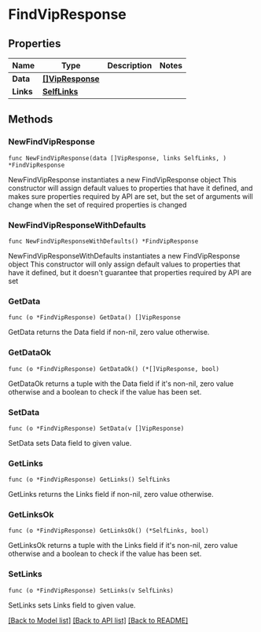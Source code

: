 # FindVipResponse

## Properties

Name | Type | Description | Notes
------------ | ------------- | ------------- | -------------
**Data** | [**[]VipResponse**](VipResponse.md) |  | 
**Links** | [**SelfLinks**](SelfLinks.md) |  | 

## Methods

### NewFindVipResponse

`func NewFindVipResponse(data []VipResponse, links SelfLinks, ) *FindVipResponse`

NewFindVipResponse instantiates a new FindVipResponse object
This constructor will assign default values to properties that have it defined,
and makes sure properties required by API are set, but the set of arguments
will change when the set of required properties is changed

### NewFindVipResponseWithDefaults

`func NewFindVipResponseWithDefaults() *FindVipResponse`

NewFindVipResponseWithDefaults instantiates a new FindVipResponse object
This constructor will only assign default values to properties that have it defined,
but it doesn't guarantee that properties required by API are set

### GetData

`func (o *FindVipResponse) GetData() []VipResponse`

GetData returns the Data field if non-nil, zero value otherwise.

### GetDataOk

`func (o *FindVipResponse) GetDataOk() (*[]VipResponse, bool)`

GetDataOk returns a tuple with the Data field if it's non-nil, zero value otherwise
and a boolean to check if the value has been set.

### SetData

`func (o *FindVipResponse) SetData(v []VipResponse)`

SetData sets Data field to given value.


### GetLinks

`func (o *FindVipResponse) GetLinks() SelfLinks`

GetLinks returns the Links field if non-nil, zero value otherwise.

### GetLinksOk

`func (o *FindVipResponse) GetLinksOk() (*SelfLinks, bool)`

GetLinksOk returns a tuple with the Links field if it's non-nil, zero value otherwise
and a boolean to check if the value has been set.

### SetLinks

`func (o *FindVipResponse) SetLinks(v SelfLinks)`

SetLinks sets Links field to given value.



[[Back to Model list]](../README.md#documentation-for-models) [[Back to API list]](../README.md#documentation-for-api-endpoints) [[Back to README]](../README.md)


